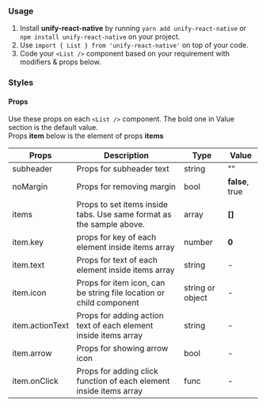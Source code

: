 ### Usage

1. Install **unify-react-native** by running `yarn add unify-react-native` or `npm install unify-react-native` on your project.
2. Use `import { List } from 'unify-react-native'` on top of your code.
3. Code your `<List />` component based on your requirement with modifiers & props below.



### Styles

#### Props

Use these props on each `<List />` component. The bold one in Value section is the default value.<br />
Props **item** below is the element of props **items**

| Props            | Description                         | Type            | Value
|---------------------|----------------------------------|-----------------|---------------------|
| subheader        | Props for subheader text            | string          | ""
| noMargin         | Props for removing margin           | bool            | **false**, true
| items   | Props to set items inside tabs. Use same format as the sample above.  | array | **[]**
| item.key  | props for key of each element inside items array | number | **0**
| item.text  | Props for text of each element inside items array  | string  | -
| item.icon  | Props for item icon, can be string file location or child component  | string or object  | -
| item.actionText | Props for adding action text of each element inside items array   | string  | -
| item.arrow  | Props for showing arrow icon  | bool | -
| item.onClick  | Props for adding click function of each element inside items array  | func | -